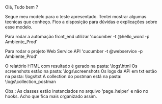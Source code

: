 Olá, Tudo bem ?

Segue meu modelo para o teste apresentado. Tentei mostrar algumas tecnicas que conheço. 
Fico a disposição para dúvidas e explicações sobre esse modelo.

Para rodar a automação front_end utilizar 'cucumber -t @hello_word -p Ambiente_Prod'

Para rodar o projeto Web Service API 'cucumber -t @webservice -p Ambiente_Prod'

O relatório HTML com resultado é gerado na pasta: \logs\html Os screenshots estão na pasta: \logs\screenshots Os logs da API em txt estão na pasta: \logs\txt A collection do postman está na pasta: \logs\collection_postman

Obs.: As classes estão instanciados no arquivo 'page_helper' e não no hooks. Acho que fica mais organizado assim.